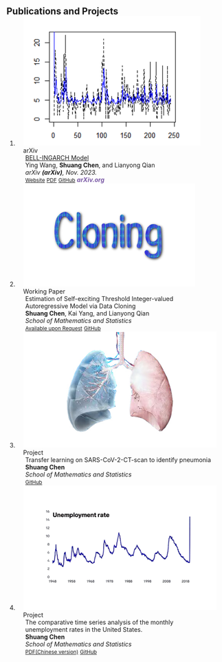 <h2 id="publications" style="margin: 2px 0px -15px;">Publications and Projects</h2>

<div class="publications">
<ol class="bibliography">

<!-- 
<li>
<div class="pub-row">

  <div class="col-sm-3 abbr" style="position: relative;padding-right: 15px;padding-left: 15px;">
    <img src="assets/img/principalmanifold.png" class="teaser img-fluid z-depth-1">
    <abbr class="badge">arXiv</abbr>
  </div>

  <div class="col-sm-9" style="position: relative;padding-right: 15px;padding-left: 20px;">
    <div class="title"><a href="https://arxiv.org/abs/2306.06534">Principal and Self-Consistent Positive Semi-Defnite Manifolds</a></div>
    <div class="author"><strong>Hanchao Zhang, Thaddeus Tarpey</strong></div>
    <div class="periodical"><em>arXiv <strong>(arXiv)</strong>, Aug. 2023.</em></div>
    <div class="links">
    <a href="assets/files/single.html" class="btn btn-sm z-depth-0" role="button" target="_blank" style="font-size:12px;">Website</a>
      <a href="https://arxiv.org/pdf/2306.06534.pdf" class="btn btn-sm z-depth-0" role="button" target="_blank" style="font-size:12px;">PDF</a>
      <a href="https://github.com/Hanchao-Zhang/Self-Consistency-Clustering" class="btn btn-sm z-depth-0" role="button" target="_blank" style="font-size:12px;">GitHub</a>
      <a href="https://pypi.org/project/KTensors/" class="btn btn-sm z-depth-0" role="button" target="_blank" style="font-size:12px;">Package</a>
      <a href="assets/files/KTensors.bib" class="btn btn-sm z-depth-0" role="button" target="_blank" style="font-size:12px;">BibTeX</a>
      <strong><i style="color:#7b5aa6">arXiv.org</i></strong>
    </div>
  </div>
</div>
</li> -->


<li>
<div class="pub-row">

  <div class="col-sm-3 abbr" style="position: relative;padding-right: 15px;padding-left: 15px;">
    <img src="assets/bell1.png" class="teaser img-fluid z-depth-1">
    <abbr class="badge">arXiv</abbr>
  </div>

  <div class="col-sm-9" style="position: relative;padding-right: 15px;padding-left: 20px;">
    <div class="title"><a href="https://arxiv.org/abs/2311.11352">BELL-INGARCH Model</a></div>
    <div class="author">Ying Wang, <strong>Shuang Chen</strong>, and Lianyong Qian</div>
    <div class="periodical"><em>arXiv <strong>(arXiv)</strong>, Nov. 2023.</em></div>
    <div class="links">
    <a href="https://arxiv.org/abs/2311.11352" class="btn btn-sm z-depth-0" role="button" target="_blank" style="font-size:12px;">Website</a>
      <a href="https://arxiv.org/pdf/2311.11352.pdf" class="btn btn-sm z-depth-0" role="button" target="_blank" style="font-size:12px;">PDF</a>
      <a href="https://github.com/ShuangChen09/Bell-INGARCH-Model" class="btn btn-sm z-depth-0" role="button" target="_blank" style="font-size:12px;">GitHub</a>
      <strong><i style="color:#7b5aa6">arXiv.org</i></strong>
    </div>
  </div>
</div>
</li>
  

<li>
<div class="pub-row">

  <div class="col-sm-3 abbr" style="position: relative;padding-right: 15px;padding-left: 15px;">
    <img src="assets/cloning1.png" class="teaser img-fluid z-depth-1">
    <abbr class="badge">Working Paper</abbr>
  </div>

  <div class="col-sm-9" style="position: relative;padding-right: 15px;padding-left: 20px;">
    <div class="title">Estimation of Self-exciting Threshold Integer-valued Autoregressive Model via Data Cloning</div>
    <div class="author"><strong>Shuang Chen</strong>, Kai Yang, and Lianyong Qian </div>
    <div class="periodical"><em> School of Mathematics and Statistics</em></div>
    <div class="links">
      <a href="mailto:chensh0926@163.com" class="btn btn-sm z-depth-0" role="button" target="_blank" style="font-size:12px;">Available upon Request</a>
      <a href="https://github.com/ShuangChen09/MCMC-method-for-SETINAR-model" class="btn btn-sm z-depth-0" role="button" target="_blank" style="font-size:12px;">GitHub</a>
    </div>
  </div>
</div>
</li>


<li>
<div class="pub-row">

  <div class="col-sm-3 abbr" style="position: relative;padding-right: 15px;padding-left: 15px;">
    <img src="assets/fei.jpg" class="teaser img-fluid z-depth-1">
    <abbr class="badge">Project</abbr>
  </div>
  <div class="col-sm-9" style="position: relative;padding-right: 15px;padding-left: 20px;">
    <div class="title">Transfer learning on SARS-CoV-2-CT-scan to identify pneumonia</div>
    <div class="author"><strong>Shuang Chen</strong> </div>
    <div class="periodical"><em> School of Mathematics and Statistics</em></div>
    <div class="links">
      <a href="https://github.com/ShuangChen09/Transfer-learning-on-SARS-CoV-2-CT-scan" class="btn btn-sm z-depth-0" role="button" target="_blank" style="font-size:12px;">GitHub</a>
    </div>
  </div>
</div>
</li>


<li>
<div class="pub-row">

  <div class="col-sm-3 abbr" style="position: relative;padding-right: 15px;padding-left: 15px;">
    <img src="assets/uun.jpg" class="teaser img-fluid z-depth-1">
    <abbr class="badge">Project</abbr>
  </div>
  <div class="col-sm-9" style="position: relative;padding-right: 15px;padding-left: 20px;">
    <div class="title">The comparative time series analysis of the monthly unemployment rates in the United States.</div>
    <div class="author"><strong>Shuang Chen</strong> </div>
    <div class="periodical"><em> School of Mathematics and Statistics</em></div>
    <div class="links">
      <a href="https://drive.google.com/file/d/1C86UrK03lWSE8WKAo1xG-mWh97ckJL-S/view?usp=sharing" class="btn btn-sm z-depth-0" role="button" target="_blank" style="font-size:12px;">PDF(Chinese version)</a>
      <a href="https://github.com/ShuangChen09/ARIMA-HMM-Prophet-LSTM-for-time-series" class="btn btn-sm z-depth-0" role="button" target="_blank" style="font-size:12px;">GitHub</a>
    </div>
  </div>
</div>
</li>
  
<br>

</ol>
</div>
